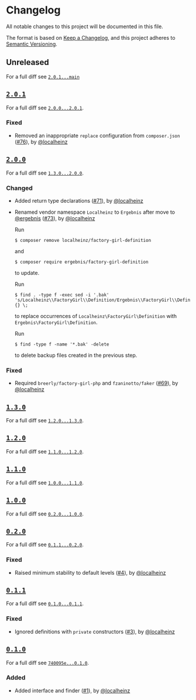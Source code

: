 # Changelog

All notable changes to this project will be documented in this file.

The format is based on [Keep a Changelog](https://keepachangelog.com/en/1.0.0/), and this project adheres to [Semantic Versioning](https://semver.org/spec/v2.0.0.html).

## Unreleased

For a full diff see [`2.0.1...main`][2.0.1...main]

## [`2.0.1`][2.0.1]

For a full diff see [`2.0.0...2.0.1`][2.0.0...2.0.1].

### Fixed

* Removed an inappropriate `replace` configuration from `composer.json` ([#76]), by [@localheinz]

## [`2.0.0`][2.0.0]

For a full diff see [`1.3.0...2.0.0`][1.3.0...2.0.0].

### Changed

* Added return type declarations ([#71]), by [@localheinz]
* Renamed vendor namespace `Localheinz` to `Ergebnis` after move to [@ergebnis] ([#73]), by [@localheinz]

  Run

  ```
  $ composer remove localheinz/factory-girl-definition
  ```

  and

  ```
  $ composer require ergebnis/factory-girl-definition
  ```

  to update.

  Run

  ```
  $ find . -type f -exec sed -i '.bak' 's/Localheinz\\FactoryGirl\\Definition/Ergebnis\\FactoryGirl\\Definition/g' {} \;
  ```

  to replace occurrences of `Localheinz\FactoryGirl\Definition` with `Ergebnis\FactoryGirl\Definition`.

  Run

  ```
  $ find -type f -name '*.bak' -delete
  ```

  to delete backup files created in the previous step.

### Fixed

* Required `breerly/factory-girl-php` and `fzaninotto/faker` ([#69]), by [@localheinz]

## [`1.3.0`][1.3.0]

For a full diff see [`1.2.0...1.3.0`][1.2.0...1.3.0].

## [`1.2.0`][1.2.0]

For a full diff see [`1.1.0...1.2.0`][1.1.0...1.2.0].

## [`1.1.0`][1.1.0]

For a full diff see [`1.0.0...1.1.0`][1.0.0...1.1.0].

## [`1.0.0`][1.0.0]

For a full diff see [`0.2.0...1.0.0`][0.2.0...1.0.0].

## [`0.2.0`][0.2.0]

For a full diff see [`0.1.1...0.2.0`][0.1.1...0.2.0].

### Fixed

* Raised minimum stability to default levels ([#4]), by [@localheinz]

## [`0.1.1`][0.1.1]

For a full diff see [`0.1.0...0.1.1`][0.1.0...0.1.1].

### Fixed

* Ignored definitions with `private` constructors ([#3]), by [@localheinz]

## [`0.1.0`][0.1.0]

For a full diff see [`740095e...0.1.0`][740095e...0.1.0].

### Added

* Added interface and finder ([#1]), by [@localheinz]

[0.1.0]: https://github.com/ergebnis/factory-girl-definition/tag/0.1.0
[0.1.1]: https://github.com/ergebnis/factory-girl-definition/tag/0.1.1
[0.2.0]: https://github.com/ergebnis/factory-girl-definition/tag/0.2.0
[1.0.0]: https://github.com/ergebnis/factory-girl-definition/tag/1.0.0
[1.1.0]: https://github.com/ergebnis/factory-girl-definition/tag/1.1.0
[1.2.0]: https://github.com/ergebnis/factory-girl-definition/tag/1.2.0
[1.3.0]: https://github.com/ergebnis/factory-girl-definition/tag/1.3.0
[2.0.0]: https://github.com/ergebnis/factory-girl-definition/tag/2.0.0
[2.0.1]: https://github.com/ergebnis/factory-girl-definition/tag/2.0.1

[740095e...0.1.0]: https://github.com/ergebnis/factory-girl-definition/compare/740095e...0.1.0
[0.1.0...0.1.1]: https://github.com/ergebnis/factory-girl-definition/compare/0.1.0...0.1.1
[0.1.1...0.2.0]: https://github.com/ergebnis/factory-girl-definition/compare/0.1.1...0.2.0
[0.2.0...1.0.0]: https://github.com/ergebnis/factory-girl-definition/compare/0.2.0...1.0.0
[1.0.0...1.1.0]: https://github.com/ergebnis/factory-girl-definition/compare/1.0.0...1.1.0
[1.1.0...1.2.0]: https://github.com/ergebnis/factory-girl-definition/compare/1.1.0...1.2.0
[1.2.0...1.3.0]: https://github.com/ergebnis/factory-girl-definition/compare/1.1.0...1.3.0
[1.3.0...2.0.0]: https://github.com/ergebnis/factory-girl-definition/compare/1.3.0...2.0.0
[2.0.0...2.0.1]: https://github.com/ergebnis/factory-girl-definition/compare/2.0.0...2.0.1
[2.0.1...main]: https://github.com/ergebnis/factory-girl-definition/compare/2.0.1...main

[#1]: https://github.com/ergebnis/factory-girl-definition/pull/1
[#3]: https://github.com/ergebnis/factory-girl-definition/pull/3
[#4]: https://github.com/ergebnis/factory-girl-definition/pull/4
[#69]: https://github.com/ergebnis/factory-girl-definition/pull/69
[#71]: https://github.com/ergebnis/factory-girl-definition/pull/71
[#73]: https://github.com/ergebnis/factory-girl-definition/pull/73
[#76]: https://github.com/ergebnis/factory-girl-definition/pull/76

[@ergebnis]: https://github.com/ergebnis
[@localheinz]: https://github.com/localheinz
